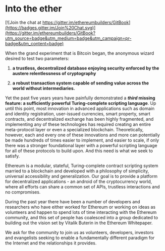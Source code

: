 Into the ether
=======

[![Join the chat at https://gitter.im/ethereumbuilders/GitBook](https://badges.gitter.im/Join%20Chat.svg)](https://gitter.im/ethereumbuilders/GitBook?utm_source=badge&utm_medium=badge&utm_campaign=pr-badge&utm_content=badge)

When the grand experiment that is Bitcoin began, the anonymous wizard desired to test two parameters:

1. **a trustless, decentralized database enjoying security enforced by the austere relentlessness of cryptography**

2. **a robust transaction system capable of sending value across the world without intermediaries.**
 
Yet the past five years years have painfully demonstrated a **_third_ missing feature: a sufficiently powerful Turing-complete scripting language**. Up until this point, most innovation in advanced applications such as domain and identity registration, user-issued currencies, smart property, smart contracts, and decentralized exchange has been highly fragmented, and implementing any of these technologies has required creating an entire meta-protocol layer or even a specialized blockchain. Theoretically, however, each and every one of these innovations and more can potentially be made hundreds of times easier to implement, and easier to scale, if only there was a stronger foundational layer with a powerful scripting language for all of these protocols to build upon. And this need is what we seek to satisfy.

Ethereum is a modular, stateful, Turing-complete contract scripting system married to a blockchain and developed with a philosophy of simplicity, universal accessibility and generalization. Our goal is to provide a platform for decentralized applications - an android of the cryptocurrency world, where all efforts can share a common set of APIs, trustless interactions and no compromises. 

During the past year there have been a number of developers and researchers who have either worked for Ethereum or working on ideas as volunteers and happen to spend lots of time interacting with the Ethereum community, and this set of people has coalesced into a group dedicated to building out the vision set by Vitalik Buterin in the Ethereum Whitepaper. 


We ask for the community to join us as volunteers, developers, investors and evangelists seeking to enable a fundamentally different paradigm for the Internet and the relationships it provides. 

